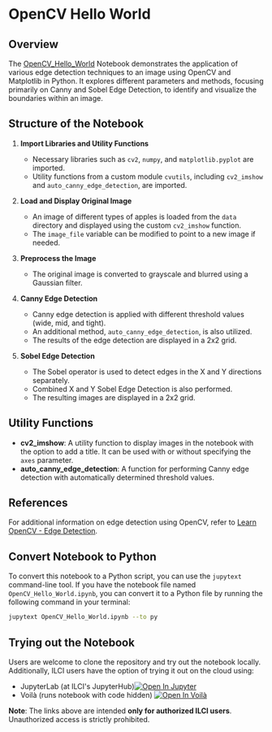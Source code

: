 # OpenCV Hello World

## Overview

The [OpenCV_Hello_World](OpenCV_Hello_World.ipynb) Notebook demonstrates the application of various edge detection techniques to an image using OpenCV and Matplotlib in Python. It explores different parameters and methods, focusing primarily on Canny and Sobel Edge Detection, to identify and visualize the boundaries within an image.

## Structure of the Notebook

1. **Import Libraries and Utility Functions**
   - Necessary libraries such as `cv2`, `numpy`, and `matplotlib.pyplot` are imported.
   - Utility functions from a custom module `cvutils`, including `cv2_imshow` and `auto_canny_edge_detection`, are imported.

2. **Load and Display Original Image**
   - An image of different types of apples is loaded from the `data` directory and displayed using the custom `cv2_imshow` function.
   - The `image_file` variable can be modified to point to a new image if needed.

3. **Preprocess the Image**
   - The original image is converted to grayscale and blurred using a Gaussian filter.

4. **Canny Edge Detection**
   - Canny edge detection is applied with different threshold values (wide, mid, and tight).
   - An additional method, `auto_canny_edge_detection`, is also utilized.
   - The results of the edge detection are displayed in a 2x2 grid.

5. **Sobel Edge Detection**
   - The Sobel operator is used to detect edges in the X and Y directions separately.
   - Combined X and Y Sobel Edge Detection is also performed.
   - The resulting images are displayed in a 2x2 grid.

## Utility Functions

- **cv2_imshow**: A utility function to display images in the notebook with the option to add a title. It can be used with or without specifying the `axes` parameter.
- **auto_canny_edge_detection**: A function for performing Canny edge detection with automatically determined threshold values.

## References

For additional information on edge detection using OpenCV, refer to [Learn OpenCV - Edge Detection](https://learnopencv.com/edge-detection-using-opencv/).

## Convert Notebook to Python
To convert this notebook to a Python script, you can use the `jupytext` command-line tool. If you have the notebook file named `OpenCV_Hello_World.ipynb`, you can convert it to a Python file by running the following command in your terminal:

```sh
jupytext OpenCV_Hello_World.ipynb --to py
```

## Trying out the Notebook

Users are welcome to clone the repository and try out the notebook locally. Additionally, ILCI users have the option of trying it out on the cloud using: 
- JupyterLab (at ILCI's JupyterHub)[![Open In Jupyter](https://img.shields.io/badge/jupyter-open_in_ILCI_Jupyter_Hub-blue?logo=jupyter)](https://jupyter-sandbox.ilci.scienceversa.com/hub/user-redirect/git-pull?repo=https%3A%2F%2Fgithub.com%2Fagostof%2FOpenCV_Hello_World&urlpath=lab%2Ftree%2FOpenCV_Hello_World%2FOpenCV_Hello_World.ipynb&branch=main)
- Voilà (runs notebook with code hidden) [![Open In Voilà](https://img.shields.io/badge/voila-open_in_voilà-blue)](https://jupyter-sandbox.ilci.scienceversa.com/hub/user-redirect/git-pull?repo=https%3A%2F%2Fgithub.com%2Fagostof%2FOpenCV_Hello_World&urlpath=voila/render/OpenCV_Hello_World%2FOpenCV_Hello_World.ipynb&branch=main)

**Note**: The links above are intended **only for authorized ILCI users**. Unauthorized access is strictly prohibited.
